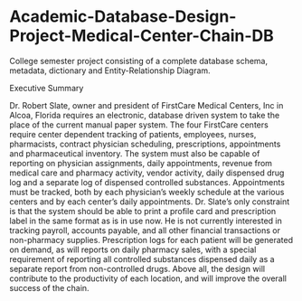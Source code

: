 # Academic-Database-Design-Project-Medical-Center-Chain-DB
College semester project consisting of a complete database schema, metadata, dictionary and Entity-Relationship Diagram.

Executive Summary

Dr. Robert Slate, owner and president of FirstCare Medical Centers, Inc in Alcoa, Florida requires an electronic, database driven system to take the place of the current manual paper system. The four FirstCare centers require center dependent tracking of patients, employees, nurses, pharmacists, contract physician scheduling, prescriptions, appointments and pharmaceutical inventory. The system must also be capable of reporting on physician assignments, daily appointments, revenue from medical care and pharmacy activity, vendor activity, daily dispensed drug log and a separate log of dispensed controlled substances. Appointments must be tracked, both by each physician’s weekly schedule at the various centers and by each center’s daily appointments.
Dr. Slate’s only constraint is that the system should be able to print a profile card and prescription label in the same format as is in use now. He is not currently interested in tracking payroll, accounts payable, and all other financial transactions or non-pharmacy supplies. Prescription logs for each patient will be generated on demand, as will reports on daily pharmacy sales, with a special requirement of reporting all controlled substances dispensed daily as a separate report from non-controlled drugs.
Above all, the design will contribute to the productivity of each location, and will improve the overall success of the chain.
